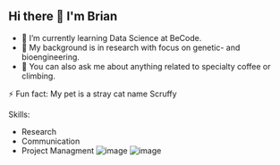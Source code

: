 ## Hi there 👋 I'm Brian

- 🔭 I’m currently learning Data Science at BeCode.
- :dna: My background is in research with focus on genetic- and bioengineering.
- 💬 You can also ask me about anything related to specialty coffee or climbing.

⚡ Fun fact: My pet is a stray cat name Scruffy

Skills:
 - Research
 - Communication
 - Project Managment
![image](https://github.com/brain8d/brain8d/assets/153182255/0474ccfd-6e11-475c-a937-36ed2a2c217c) ![image](https://github.com/brain8d/brain8d/assets/153182255/d714630c-892a-4e2e-ab23-3a03ccb6d4d0)

